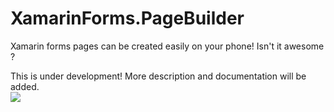 # XamarinForms.PageBuilder
Xamarin forms pages can be created easily on your phone! Isn't it awesome ?

This is under development!
More description and documentation will be added. <br/>
<img src="https://media.giphy.com/media/8c0RogjHOjoL2hjDJ9/giphy.gif"/>

